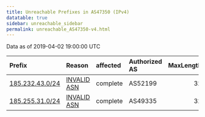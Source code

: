 ```yaml
---
title: Unreachable Prefixes in AS47350 (IPv4)
datatable: true
sidebar: unreachable_sidebar
permalink: unreachable_AS47350-v4.html
---
```


Data as of 2019-04-02 19:00:00 UTC


<div class="datatable-begin"></div>

| Prefix                                                   | Reason                                                                                                 | affected   | Authorized AS   |   MaxLength | Anchor                                         |   unreachable /24s |
|:---------------------------------------------------------|:-------------------------------------------------------------------------------------------------------|:-----------|:----------------|------------:|:-----------------------------------------------|-------------------:|
| [185.232.43.0/24](https://stat.ripe.net/185.232.43.0/24) | [INVALID ASN](https://rpki-validator.ripe.net/announcement-preview?asn=AS47350&prefix=185.232.43.0/24) | complete   | AS52199         |          32 | [RIPE](unreachable_RIPE_NCC_RPKI_Root-v4.html) |                  1 |
| [185.255.31.0/24](https://stat.ripe.net/185.255.31.0/24) | [INVALID ASN](https://rpki-validator.ripe.net/announcement-preview?asn=AS47350&prefix=185.255.31.0/24) | complete   | AS49335         |          32 | [RIPE](unreachable_RIPE_NCC_RPKI_Root-v4.html) |                  1 |

<div class="datatable-end"></div>